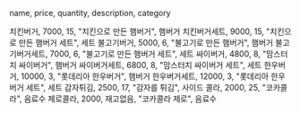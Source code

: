 name, price, quantity, description, category

치킨버거, 7000, 15, "치킨으로 만든 햄버거", 햄버거
치킨버거세트, 9000, 15, "치킨으로 만든 햄버거 세트", 세트
불고기버거, 5000, 6, "불고기로 만든 햄버거", 햄버거
불고기버거세트, 7000, 6, "불고기로 만든 햄버거 세트", 세트
싸이버거, 4800, 8, "맘스터치 싸이버거", 햄버거
싸이버거세트, 6800, 8, "맘스터치 싸이버거 세트", 세트
한우버거, 10000, 3, "롯데리아 한우버거", 햄버거
한우버거세트, 12000, 3, "롯데리아 한우버거 세트", 세트
감자튀김, 2500, 17, "감자를 튀김", 사이드
콜라, 2000, 25, "코카콜라", 음료수
제로콜라, 2000, 재고없음, "코카콜라 제로", 음료수